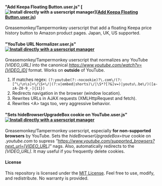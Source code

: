 #### "Add Keepa Floating Button.user.js" [![Install directly with a userscript manager](https://img.shields.io/badge/install-userscript-brightgreen)]([Add Keepa Floating Button.user.js](https://github.com/oshirinap/myuserscripts/raw/main/Add%20Keepa%20Floating%20Button.user.js))
 Greasemonkey/Tampermonkey userscript that add a floating Keepa price history button to Amazon product pages. Japan, UK, US supported.
#### "YouTube URL Normalizer.user.js" [![Install directly with a userscript manager](https://img.shields.io/badge/install-userscript-brightgreen)](https://github.com/oshirinap/myuserscripts/raw/main/YouTube%20URL%20Normalizer.user.js)
 Greasemonkey/Tampermonkey userscript that normalizes any YouTube _[VIDEO_URL]_ into the canonical _https://www.youtube.com/watch?v=[VIDEO_ID]_ format. Works on **outside** of YouTube.
 1. If matches regex: `(?:youtube(?:-nocookie)?\.com\/(?:[^\/\n\s]+\/\S+\/|(?:v|embed|shorts)\/|\S*?[?&]v=)|youtu\.be\/)([a-zA-Z0-9_-]{11})`
 2. Redirects navigation in the browser (window location).
 3. Rewrites URLs in AJAX requests (XMLHttpRequest and fetch).
 4. Rewrites \<A\> tags too, very aggressive behavior.
#### "Sets hideBrowserUpgradeBox cookie on YouTube.user.js" [![Install directly with a userscript manager](https://img.shields.io/badge/install-userscript-brightgreen)](https://github.com/oshirinap/myuserscripts/raw/main/Sets%20hideBrowserUpgradeBox%20cookie%20on%20YouTube.user.js)
 Greasemonkey/Tampermonkey userscript, especially **for non-supported browsers** by YouTube. Sets the _hideBrowserUpgradeBox=true_ cookie on _.youtube.com_ to supress 
_"https://www.youtube.com/supported_browsers?next_url=[VIDEO_URL]"_ nags.
 Also, automatically redirects to the _[VIDEO_URL]_. It may useful if you frequently delete cookies.
#### License
This repository is licensed under the [MIT License](LICENSE).
Feel free to use, modify, and redistribute. No warranty is provided.
